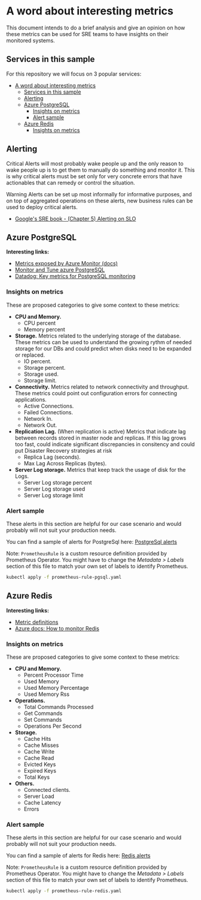 # A word about interesting metrics

This document intends to do a brief analysis and give an opinion on how these metrics can be used for SRE teams to have insights on their monitored systems.


## Services in this sample

For this repository we will focus on 3 popular services:

- [A word about interesting metrics](#A-word-about-interesting-metrics)
  - [Services in this sample](#Services-in-this-sample)
  - [Alerting](#Alerting)
  - [Azure PostgreSQL](#Azure-PostgreSQL)
    - [Insights on metrics](#Insights-on-metrics)
    - [Alert sample](#Alert-sample)
  - [Azure Redis](#Azure-Redis)
    - [Insights on metrics](#Insights-on-metrics-1)


## Alerting

Critical Alerts will most probably wake people up and the only reason to wake people up is to get them to manually do something and monitor it. This is why critical alerts must be set only for very concrete errors that have actionables that can remedy or control the situation.

Warning Alerts can be set up most informally for informative purposes, and on top of aggregated operations on these alerts, new business rules can be used to deploy critical alerts.

- [Google's SRE book - (Chapter 5) Alerting on SLO](https://landing.google.com/sre/workbook/chapters/alerting-on-slos/)

## Azure PostgreSQL

**Interesting links:**

- [Metrics exposed by Azure Monitor (docs)](https://docs.microsoft.com/en-us/azure/azure-monitor/platform/metrics-supported#microsoftdbforpostgresqlservers)
- [Monitor and Tune azure PostgreSQL](https://docs.microsoft.com/en-us/azure/postgresql/concepts-monitoring)
- [Datadog: Key metrics for PostgreSQL monitoring](https://www.datadoghq.com/blog/postgresql-monitoring/)


### Insights on metrics

These are proposed categories to give some context to these metrics:

- **CPU and Memory.**
  - CPU percent
  - Memory percent
- **Storage.** Metrics related to the underlying storage of the database. These metrics can be used to understand the growing rythm of needed storage for our DBs and could predict when disks need to be expanded or replaced.
  - IO percent.
  - Storage percent.
  - Storage used.
  - Storage limit.
- **Connectivity.** Metrics related to network connectivity and throughput. These metrics could point out configuration errors for connecting applications.
  - Active Connections.
  - Failed Connections.
  - Network In.
  - Network Out.
- **Replication Lag.** (When replication is active) Metrics that indicate lag between records stored in master node and replicas. If this lag grows too fast, could indicate significant discrepancies in consitency and could put Disaster Recovery strategies at risk
  - Replica Lag (seconds).
  - Max Lag Across Replicas (bytes).
- **Server Log storage.** Metrics that keep track the usage of disk for the Logs.
  - Server Log storage percent
  - Server Log storage used
  - Server Log storage limit

### Alert sample

These alerts in this section are helpful for our case scenario and would probably will not suit your production needs.

You can find a sample of alerts for PostgreSql here: [PostgreSql alerts](prometheus-rule-pgsql.yaml)

Note: `PrometheusRule` is a custom resource definition provided by Prometheus
Operator. You might have to change the *Metadata > Labels* section of this file
to match your own set of labels to identify Prometheus.

```bash
kubectl apply -f prometheus-rule-pgsql.yaml
```

## Azure Redis

**Interesting links:**

- [Metric definitions](https://docs.microsoft.com/en-us/azure/azure-monitor/platform/metrics-supported#microsoftcacheredis)
- [Azure docs: How to monitor Redis](https://docs.microsoft.com/en-us/azure/azure-cache-for-redis/cache-how-to-monitor)

### Insights on metrics

These are proposed categories to give some context to these metrics:

- **CPU and Memory.**
  - Percent Processor Time
  - Used Memory
  - Used Memory Percentage
  - Used Memory Rss
- **Operations.**
  - Total Commands Processed
  - Get Commands
  - Set Commands
  - Operations Per Second
- **Storage.**
  - Cache Hits
  - Cache Misses
  - Cache Write
  - Cache Read
  - Evicted Keys
  - Expired Keys
  - Total Keys
- **Others.**
  - Connected clients.
  - Server Load
  - Cache Latency
  - Errors

### Alert sample

These alerts in this section are helpful for our case scenario and would probably will not suit your production needs.

You can find a sample of alerts for Redis here: [Redis alerts](prometheus-rule-redis.yaml)

Note: `PrometheusRule` is a custom resource definition provided by Prometheus
Operator. You might have to change the *Metadata > Labels* section of this file
to match your own set of labels to identify Prometheus.

```bash
kubectl apply -f prometheus-rule-redis.yaml
```

